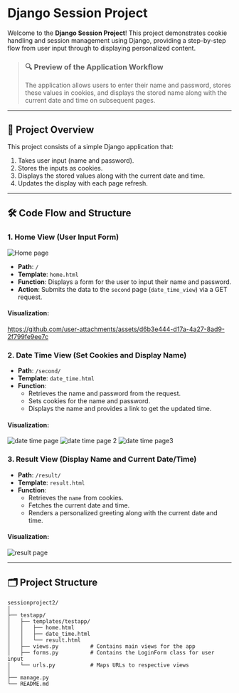 
# Django Session Project

Welcome to the **Django Session Project**! This project demonstrates cookie handling and session management using Django, providing a step-by-step flow from user input through to displaying personalized content. 

> ### 🔍 **Preview of the Application Workflow**
>
> The application allows users to enter their name and password, stores these values in cookies, and displays the stored name along with the current date and time on subsequent pages.

---

## 🚀 Project Overview

This project consists of a simple Django application that:
1. Takes user input (name and password).
2. Stores the inputs as cookies.
3. Displays the stored values along with the current date and time.
4. Updates the display with each page refresh.

---

## 🛠️ Code Flow and Structure

### **1. Home View (User Input Form)**
![Home page](https://github.com/user-attachments/assets/5bd29184-09da-410c-bec6-e6315272f03f)
- **Path**: `/`
- **Template**: `home.html`
- **Function**: Displays a form for the user to input their name and password.
- **Action**: Submits the data to the `second` page (`date_time_view`) via a GET request.

#### **Visualization**:
  https://github.com/user-attachments/assets/d6b3e444-d17a-4a27-8ad9-2f799fe9ee7c

### **2. Date Time View (Set Cookies and Display Name)**
- **Path**: `/second/`
- **Template**: `date_time.html`
- **Function**: 
  - Retrieves the name and password from the request.
  - Sets cookies for the name and password.
  - Displays the name and provides a link to get the updated time.
  
#### **Visualization**:
   ![date time page](https://github.com/user-attachments/assets/43c8abba-8367-46c8-9e7b-135f71c35bef)
![date time page 2](https://github.com/user-attachments/assets/c12f8775-9855-43cd-8fa9-078a729bc6a2)
![date time page3](https://github.com/user-attachments/assets/1f2f20a6-80b3-4580-99bc-bf9bab653859)
### **3. Result View (Display Name and Current Date/Time)**
- **Path**: `/result/`
- **Template**: `result.html`
- **Function**: 
  - Retrieves the `name` from cookies.
  - Fetches the current date and time.
  - Renders a personalized greeting along with the current date and time.

#### **Visualization**:
   ![result page](https://github.com/user-attachments/assets/1f2f20a6-80b3-4580-99bc-bf9bab653859)


---

## 🗂️ Project Structure

```plaintext
sessionproject2/
│
├── testapp/
│   ├── templates/testapp/
│   │   ├── home.html
│   │   ├── date_time.html
│   │   └── result.html
│   ├── views.py          # Contains main views for the app
│   ├── forms.py          # Contains the LoginForm class for user input
│   └── urls.py           # Maps URLs to respective views
│
├── manage.py
└── README.md
```